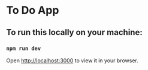 # To Do App

## To run this locally on your machine:

### `npm run dev`

Open [http://localhost:3000](http://localhost:3000) to view it in your browser.

